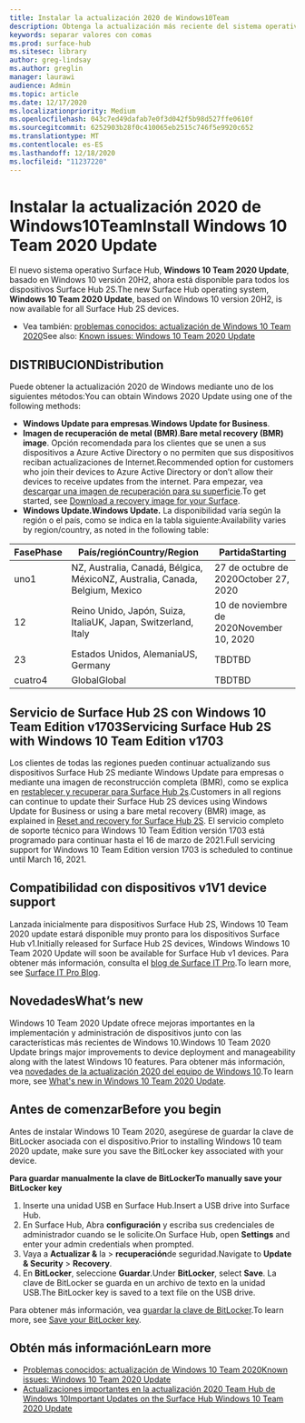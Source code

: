 ```yaml
---
title: Instalar la actualización 2020 de Windows10Team
description: Obtenga la actualización más reciente del sistema operativo Surface Hub, Windows 10 Team 2020 Update.
keywords: separar valores con comas
ms.prod: surface-hub
ms.sitesec: library
author: greg-lindsay
ms.author: greglin
manager: laurawi
audience: Admin
ms.topic: article
ms.date: 12/17/2020
ms.localizationpriority: Medium
ms.openlocfilehash: 043c7ed49dafab7e0f3d042f5b98d527ffe0610f
ms.sourcegitcommit: 6252903b28f0c410065eb2515c746f5e9920c652
ms.translationtype: MT
ms.contentlocale: es-ES
ms.lasthandoff: 12/18/2020
ms.locfileid: "11237220"
---
```

# <span data-ttu-id="13da2-104">Instalar la actualización 2020 de Windows10Team</span><span class="sxs-lookup"><span data-stu-id="13da2-104">Install Windows 10 Team 2020 Update</span></span> 

<span data-ttu-id="13da2-105">El nuevo sistema operativo Surface Hub, **Windows 10 Team 2020 Update**, basado en Windows 10 versión 20H2, ahora está disponible para todos los dispositivos Surface Hub 2S.</span><span class="sxs-lookup"><span data-stu-id="13da2-105">The new Surface Hub operating system, **Windows 10 Team 2020 Update**, based on Windows 10 version 20H2, is now available for all Surface Hub 2S devices.</span></span>  

- <span data-ttu-id="13da2-106">Vea también: [problemas conocidos: actualización de Windows 10 Team 2020](surface-hub-2020-update.md)</span><span class="sxs-lookup"><span data-stu-id="13da2-106">See also: [Known issues: Windows 10 Team 2020 Update](surface-hub-2020-update.md)</span></span>

## <span data-ttu-id="13da2-107">DISTRIBUCION</span><span class="sxs-lookup"><span data-stu-id="13da2-107">Distribution</span></span>

<span data-ttu-id="13da2-108">Puede obtener la actualización 2020 de Windows mediante uno de los siguientes métodos:</span><span class="sxs-lookup"><span data-stu-id="13da2-108">You can obtain Windows 2020 Update using one of the following methods:</span></span>

- <span data-ttu-id="13da2-109">**Windows Update para empresas**.</span><span class="sxs-lookup"><span data-stu-id="13da2-109">**Windows Update for Business**.</span></span>
- <span data-ttu-id="13da2-110">**Imagen de recuperación de metal (BMR)**.</span><span class="sxs-lookup"><span data-stu-id="13da2-110">**Bare metal recovery (BMR) image**.</span></span> <span data-ttu-id="13da2-111">Opción recomendada para los clientes que se unen a sus dispositivos a Azure Active Directory o no permiten que sus dispositivos reciban actualizaciones de Internet.</span><span class="sxs-lookup"><span data-stu-id="13da2-111">Recommended option for customers who join their devices to Azure Active Directory or don’t allow their devices to receive updates from the internet.</span></span> <span data-ttu-id="13da2-112">Para empezar, vea [descargar una imagen de recuperación para su superficie](https://support.microsoft.com/surfacerecoveryimage).</span><span class="sxs-lookup"><span data-stu-id="13da2-112">To get started, see [Download a recovery image for your Surface](https://support.microsoft.com/surfacerecoveryimage).</span></span>
- **<span data-ttu-id="13da2-113">Windows Update.</span><span class="sxs-lookup"><span data-stu-id="13da2-113">Windows Update.</span></span>** <span data-ttu-id="13da2-114">La disponibilidad varía según la región o el país, como se indica en la tabla siguiente:</span><span class="sxs-lookup"><span data-stu-id="13da2-114">Availability varies by region/country, as noted in the following table:</span></span>

| <span data-ttu-id="13da2-115">Fase</span><span class="sxs-lookup"><span data-stu-id="13da2-115">Phase</span></span> | <span data-ttu-id="13da2-116">País/región</span><span class="sxs-lookup"><span data-stu-id="13da2-116">Country/Region</span></span>                         | <span data-ttu-id="13da2-117">Partida</span><span class="sxs-lookup"><span data-stu-id="13da2-117">Starting</span></span>          |
| ----- | -------------------------------------- | ----------------- |
| <span data-ttu-id="13da2-118">uno</span><span class="sxs-lookup"><span data-stu-id="13da2-118">1</span></span>     | <span data-ttu-id="13da2-119">NZ, Australia, Canadá, Bélgica, México</span><span class="sxs-lookup"><span data-stu-id="13da2-119">NZ, Australia, Canada, Belgium, Mexico</span></span> | <span data-ttu-id="13da2-120">27 de octubre de 2020</span><span class="sxs-lookup"><span data-stu-id="13da2-120">October 27, 2020</span></span>  |
| <span data-ttu-id="13da2-121">1</span><span class="sxs-lookup"><span data-stu-id="13da2-121">2</span></span>     | <span data-ttu-id="13da2-122">Reino Unido, Japón, Suiza, Italia</span><span class="sxs-lookup"><span data-stu-id="13da2-122">UK, Japan, Switzerland, Italy</span></span>          | <span data-ttu-id="13da2-123">10 de noviembre de 2020</span><span class="sxs-lookup"><span data-stu-id="13da2-123">November 10, 2020</span></span> |
| <span data-ttu-id="13da2-124">2</span><span class="sxs-lookup"><span data-stu-id="13da2-124">3</span></span>     | <span data-ttu-id="13da2-125">Estados Unidos, Alemania</span><span class="sxs-lookup"><span data-stu-id="13da2-125">US, Germany</span></span>                            | <span data-ttu-id="13da2-126">TBD</span><span class="sxs-lookup"><span data-stu-id="13da2-126">TBD</span></span> |
| <span data-ttu-id="13da2-127">cuatro</span><span class="sxs-lookup"><span data-stu-id="13da2-127">4</span></span>     | <span data-ttu-id="13da2-128">Global</span><span class="sxs-lookup"><span data-stu-id="13da2-128">Global</span></span>                                 | <span data-ttu-id="13da2-129">TBD</span><span class="sxs-lookup"><span data-stu-id="13da2-129">TBD</span></span>  |

## <span data-ttu-id="13da2-130">Servicio de Surface Hub 2S con Windows 10 Team Edition v1703</span><span class="sxs-lookup"><span data-stu-id="13da2-130">Servicing Surface Hub 2S with Windows 10 Team Edition v1703</span></span> 

<span data-ttu-id="13da2-131">Los clientes de todas las regiones pueden continuar actualizando sus dispositivos Surface Hub 2S mediante Windows Update para empresas o mediante una imagen de reconstrucción completa (BMR), como se explica en [restablecer y recuperar para Surface Hub 2s](surface-hub-2s-recover-reset.md).</span><span class="sxs-lookup"><span data-stu-id="13da2-131">Customers in all regions can continue to update their Surface Hub 2S devices using Windows Update for Business or using a bare metal recovery (BMR) image, as explained in [Reset and recovery for Surface Hub 2S](surface-hub-2s-recover-reset.md).</span></span> <span data-ttu-id="13da2-132">El servicio completo de soporte técnico para Windows 10 Team Edition versión 1703 está programado para continuar hasta el 16 de marzo de 2021.</span><span class="sxs-lookup"><span data-stu-id="13da2-132">Full servicing support for Windows 10 Team Edition version 1703 is scheduled to continue until March 16, 2021.</span></span>


## <span data-ttu-id="13da2-133">Compatibilidad con dispositivos v1</span><span class="sxs-lookup"><span data-stu-id="13da2-133">V1 device support</span></span> 

<span data-ttu-id="13da2-134">Lanzada inicialmente para dispositivos Surface Hub 2S, Windows 10 Team 2020 update estará disponible muy pronto para los dispositivos Surface Hub v1.</span><span class="sxs-lookup"><span data-stu-id="13da2-134">Initially released for Surface Hub 2S devices, Windows Windows 10 Team 2020 Update will soon be available for Surface Hub v1 devices.</span></span> <span data-ttu-id="13da2-135">Para obtener más información, consulta el [blog de Surface IT Pro](https://techcommunity.microsoft.com/t5/surface-it-pro-blog/surface-hub-windows-10-team-2020-update-available-october-27/ba-p/1810739).</span><span class="sxs-lookup"><span data-stu-id="13da2-135">To learn more, see [Surface IT Pro Blog](https://techcommunity.microsoft.com/t5/surface-it-pro-blog/surface-hub-windows-10-team-2020-update-available-october-27/ba-p/1810739).</span></span>
 
## <span data-ttu-id="13da2-136">Novedades</span><span class="sxs-lookup"><span data-stu-id="13da2-136">What’s new</span></span>

<span data-ttu-id="13da2-137">Windows 10 Team 2020 Update ofrece mejoras importantes en la implementación y administración de dispositivos junto con las características más recientes de Windows 10.</span><span class="sxs-lookup"><span data-stu-id="13da2-137">Windows 10 Team 2020 Update brings major improvements to device deployment and manageability along with the latest Windows 10 features.</span></span> <span data-ttu-id="13da2-138">Para obtener más información, vea [novedades de la actualización 2020 del equipo de Windows 10](surface-hub-2020-update-whats-new.md).</span><span class="sxs-lookup"><span data-stu-id="13da2-138">To learn more, see [What's new in Windows 10 Team 2020 Update](surface-hub-2020-update-whats-new.md).</span></span>
 
## <span data-ttu-id="13da2-139">Antes de comenzar</span><span class="sxs-lookup"><span data-stu-id="13da2-139">Before you begin</span></span>

<span data-ttu-id="13da2-140">Antes de instalar Windows 10 Team 2020, asegúrese de guardar la clave de BitLocker asociada con el dispositivo.</span><span class="sxs-lookup"><span data-stu-id="13da2-140">Prior to installing Windows 10 team 2020 update, make sure you save the BitLocker key associated with your device.</span></span> 

**<span data-ttu-id="13da2-141">Para guardar manualmente la clave de BitLocker</span><span class="sxs-lookup"><span data-stu-id="13da2-141">To manually save your BitLocker key</span></span>**

1. <span data-ttu-id="13da2-142">Inserte una unidad USB en Surface Hub.</span><span class="sxs-lookup"><span data-stu-id="13da2-142">Insert a USB drive into Surface Hub.</span></span>
2. <span data-ttu-id="13da2-143">En Surface Hub, Abra **configuración** y escriba sus credenciales de administrador cuando se le solicite.</span><span class="sxs-lookup"><span data-stu-id="13da2-143">On Surface Hub, open **Settings** and enter your admin credentials when prompted.</span></span>
3. <span data-ttu-id="13da2-144">Vaya a **Actualizar &** la  >  **recuperación**de seguridad.</span><span class="sxs-lookup"><span data-stu-id="13da2-144">Navigate to **Update & Security** > **Recovery**.</span></span>
4. <span data-ttu-id="13da2-145">En **BitLocker**, seleccione **Guardar**.</span><span class="sxs-lookup"><span data-stu-id="13da2-145">Under **BitLocker**, select **Save**.</span></span> <span data-ttu-id="13da2-146">La clave de BitLocker se guarda en un archivo de texto en la unidad USB.</span><span class="sxs-lookup"><span data-stu-id="13da2-146">The BitLocker key is saved to a text file on the USB drive.</span></span>

<span data-ttu-id="13da2-147">Para obtener más información, vea [guardar la clave de BitLocker](save-bitlocker-key-surface-hub.md).</span><span class="sxs-lookup"><span data-stu-id="13da2-147">To learn more, see [Save your BitLocker key](save-bitlocker-key-surface-hub.md).</span></span>

## <span data-ttu-id="13da2-148">Obtén más información</span><span class="sxs-lookup"><span data-stu-id="13da2-148">Learn more</span></span>

- [<span data-ttu-id="13da2-149">Problemas conocidos: actualización de Windows 10 Team 2020</span><span class="sxs-lookup"><span data-stu-id="13da2-149">Known issues: Windows 10 Team 2020 Update</span></span>](surface-hub-2020-update.md)
- [<span data-ttu-id="13da2-150">Actualizaciones importantes en la actualización 2020 Team Hub de Windows 10</span><span class="sxs-lookup"><span data-stu-id="13da2-150">Important Updates on the Surface Hub Windows 10 Team 2020 Update</span></span>](https://techcommunity.microsoft.com/t5/surface-it-pro-blog/important-updates-on-the-surface-hub-windows-10-team-2020-update/ba-p/1960897)
